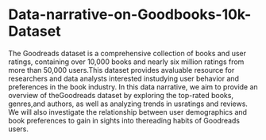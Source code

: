 # Data-narrative-on-Goodbooks-10k-Dataset
The Goodreads dataset is a comprehensive collection of books and user ratings, containing over 10,000 books and nearly six million ratings from more than 50,000 users.This dataset provides avaluable resource for researchers and data analysts interested instudying user behavior and preferences in the book industry. In this data narrative, we aim to provide an overview of theGoodreads dataset by exploring the top-rated books, genres,and authors, as well as analyzing trends in usratings and reviews. We will also investigate the relationship between user demographics and book preferences to gain in sights into thereading habits of Goodreads users.
